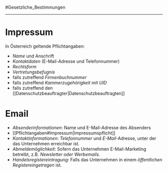 #Gesetzliche_Bestimmungen
***

# Impressum
In Österreich geltende Pflichtangaben:
- *Name* und Anschrift
- *Kontaktdaten* (E-Mail-Adresse und Telefonnummer)
- *Rechtsform*
- *Vertretungsbefugnis*
- falls zutreffend *Firmenbuchnummer*
- falls zutreffend *Kammerzugehörigkeit* mit *UID*
- falls zutreffend den [[Datenschutzbeauftragter|Datenschutzbeauftragten]]


# Email
- *Absenderinformationen*: Name und E-Mail-Adresse des Absenders
- [[Pflichtangaben#Impressum|Impressumspflicht]]
- *Kontaktinformationen*: *Telefonnummer* und *E-Mail*-Adresse, unter der das Unternehmen erreichbar ist.
- *Abmeldemöglichkeit*: Sofern das Unternehmen E-Mail-Marketing betreibt, z.B. *Newsletter oder Werbemails*.
- *Handelsregistereintragung*: Falls das Unternehmen in einem *öffentlichen Registereingetragen* ist.